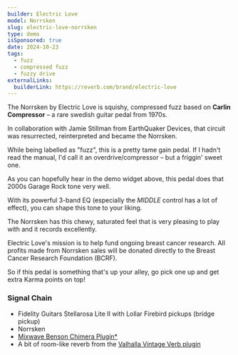 ```yaml
---
builder: Electric Love
model: Norrsken
slug: electric-love-norrsken
type: demo
isSponsored: true
date: 2024-10-23
tags:
  - fuzz
  - compressed fuzz
  - fuzzy drive
externalLinks:
  builderLink: https://reverb.com/brand/electric-love
---
```


The Norrsken by Electric Love is squishy, compressed fuzz based on **Carlin Compressor** – a rare swedish guitar pedal from 1970s.

In collaboration with Jamie Stillman from EarthQuaker Devices, that circuit was resurrected, reinterpreted and became the Norrsken.

While being labelled as "fuzz", this is a pretty tame gain pedal. If I hadn't read the manual, I'd call it an overdrive/compressor – but a friggin' sweet one.

As you can hopefully hear in the demo widget above, this pedal does that 2000s Garage Rock tone very well.

With its powerful 3-band EQ (especially the _MIDDLE_ control has a lot of effect), you can shape this tone to your liking.

The Norrsken has this chewy, saturated feel that is very pleasing to play with and it records excellently.

Electric Love's mission is to help fund ongoing breast cancer research. All profits made from Norrsken sales will be donated directly to the Breast Cancer Research Foundation (BCRF).

So if this pedal is something that's up your alley, go pick one up and get extra Karma points on top!

### Signal Chain

- Fidelity Guitars Stellarosa Lite II with Lollar Firebird pickups (bridge pickup)
- Norrsken
- [Mixwave Benson Chimera Plugin\*](https://sweetwater.sjv.io/B0N2PL)
- A bit of room-like reverb from the [Valhalla Vintage Verb plugin](https://valhalladsp.com/shop/reverb/valhalla-vintage-verb/)
